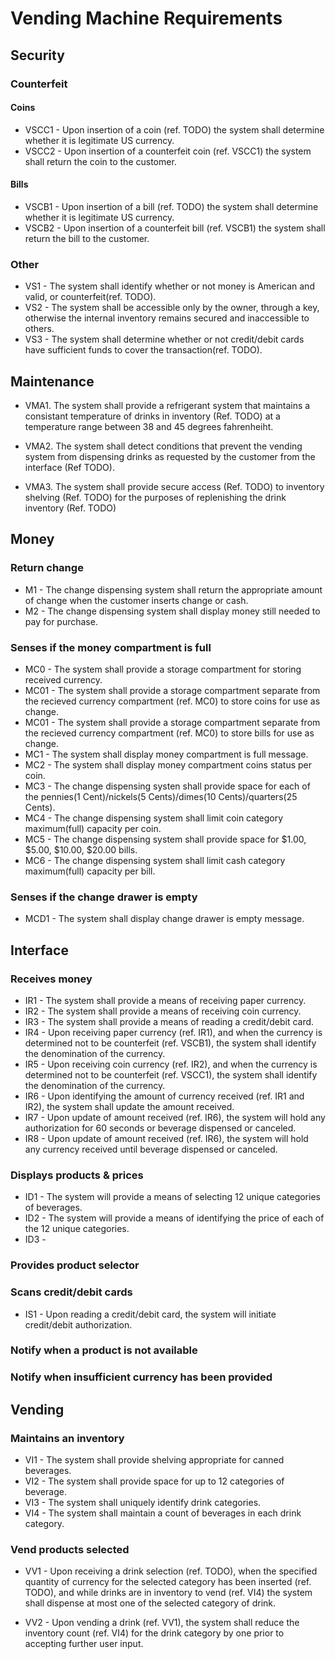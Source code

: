 # Vending Machine Requirements
## Security
### Counterfeit
#### Coins
- VSCC1 - Upon insertion of a coin (ref. TODO) the system shall determine whether it is legitimate US currency.
- VSCC2 - Upon insertion of a counterfeit coin (ref. VSCC1) the system shall return the coin to the customer.

#### Bills
- VSCB1 - Upon insertion of a bill (ref. TODO) the system shall determine whether it is legitimate US currency.
- VSCB2 - Upon insertion of a counterfeit bill (ref. VSCB1) the system shall return the bill to the customer.

### Other

- VS1 - The system shall identify whether or not money is American and valid, or counterfeit(ref. TODO).
- VS2 - The system shall be accessible only by the owner, through a key, otherwise the internal inventory remains secured and inaccessible to others.
- VS3 - The system shall determine whether or not credit/debit cards have sufficient funds to cover the transaction(ref. TODO).


## Maintenance
- VMA1.  The system shall provide a refrigerant system that maintains a consistant temperature of drinks in 
         inventory (Ref. TODO) at a temperature range between 38 and 45 degrees fahrenheiht.

- VMA2.  The system shall detect conditions that prevent the vending system from dispensing drinks as requested 
         by the customer from the interface (Ref TODO).

- VMA3.  The system shall provide secure access (Ref. TODO) to inventory shelving (Ref. TODO) for the purposes of 
           replenishing the drink inventory (Ref. TODO)

## Money
### Return change
  - M1 - The change dispensing system shall return the appropriate amount of change when the customer inserts change or cash.   
  - M2 - The change dispensing system shall display money still needed to pay for purchase.
### Senses if the money compartment is full
 - MC0 - The system shall provide a storage compartment for storing received currency.
 - MC01 - The system shall provide a storage compartment separate from the recieved currency compartment (ref. MC0) to store coins for use as change.
 - MC01 - The system shall provide a storage compartment separate from the recieved currency compartment (ref. MC0) to store bills for use as change.
  - MC1 - The system shall display money compartment is full message.
  - MC2 - The system shall display money compartment coins status per coin.
  - MC3 - The change dispensing systen shall provide space for each of the pennies(1 Cent)/nickels(5 Cents)/dimes(10 Cents)/quarters(25 Cents).
  - MC4 - The change dispensing system shall limit coin category maximum(full) capacity per coin.
  - MC5 - The change dispensing system shall provide space for $1.00, $5.00, $10.00, $20.00 bills.
  - MC6 - The change dispensing system shall limit cash category maximum(full) capacity per bill.
### Senses if the change drawer is empty
  - MCD1 - The system shall display change drawer is empty message.
  
## Interface
### Receives money
- IR1 - The system shall provide a means of receiving paper currency.
- IR2 - The system shall provide a means of receiving coin currency.
- IR3 - The system shall provide a means of reading a credit/debit card.
- IR4 - Upon receiving paper currency (ref. IR1), and when the currency is determined not to be counterfeit (ref. VSCB1), the system shall identify the denomination of the currency.
- IR5 - Upon receiving coin currency (ref. IR2), and when the currency is determined not to be counterfeit (ref. VSCC1), the system shall identify the denomination of the currency.
- IR6 - Upon identifying the amount of currency received (ref. IR1 and IR2), the system shall update the amount received.
- IR7 - Upon update of amount received (ref. IR6), the system will hold any authorization for 60 seconds or beverage dispensed or canceled.
- IR8 - Upon update of amount received (ref. IR6), the system will hold any currency received until beverage dispensed or canceled.

### Displays products & prices
- ID1 - The system will provide a means of selecting 12 unique categories of beverages.
- ID2 - The system will provide a means of identifying the price of each of the 12 unique categories.
- ID3 - 

### Provides product selector

### Scans credit/debit cards
- IS1 - Upon reading a credit/debit card, the system will initiate credit/debit authorization.

### Notify when a product is not available

### Notify when insufficient currency has been provided
   
   

## Vending
### Maintains an inventory
- VI1 - The system shall provide shelving appropriate for canned beverages.
- VI2 - The system shall provide space for up to 12 categories of beverage.
- VI3 - The system shall uniquely identify drink categories.
- VI4 - The system shall maintain a count of beverages in each drink category.

### Vend products selected
- VV1 - Upon receiving a drink selection (ref. TODO), when the specified quantity of currency for the selected category has been inserted (ref. TODO), and while drinks are in inventory to vend (ref. VI4) the system shall dispense at most one of the selected category of drink.

- VV2 - Upon vending a drink (ref. VV1), the system shall reduce the inventory count (ref. VI4) for the drink category by one prior to accepting further user input.

